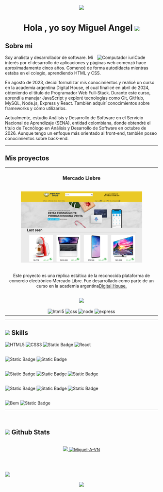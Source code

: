 <div align="center">
<img src="https://user-images.githubusercontent.com/73097560/115834477-dbab4500-a447-11eb-908a-139a6edaec5c.gif">
</div>

<div align="center">
<h1 align="center"><b>Hola , yo soy Miguel Angel </b><img src="https://media.giphy.com/media/hvRJCLFzcasrR4ia7z/giphy.gif" width="35"></h1>
</div>
<div align="center">
<!-- <p align="center">
 <a href="https://git.io/typing-svg"><img src="https://readme-typing-svg.demolab.com?font=Fira+Code&pause=1000&center=true&vCenter=true&random=false&width=435&lines=Full+stack+web+programmer" alt="Typing SVG" /></a>
</p> -->
</div>

## <b> Sobre mi</b>

<div aling="center">
  <img src="https://raw.githubusercontent.com/MicaelliMedeiros/micaellimedeiros/master/image/computer-illustration.png" min-width=200px" max-width="200px" width="200px" align="right" alt="Computador iuriCode">

  <p aling="center">
    Soy analista y desarrollador de software. Mi interés por el desarrollo de aplicaciones y páginas web comenzó hace aproximadamente cinco años. Comencé de forma autodidacta mientras estaba en el colegio, aprendiendo HTML y CSS.<br>

En agosto de 2023, decidí formalizar mis conocimientos y realicé un curso en la academia argentina Digital House, el cual finalicé en abril de 2024, obteniendo el título de Programador Web Full-Stack. Durante este curso, aprendí a manejar JavaScript y exploré tecnologías como Git, GitHub, MySQL, Node.js, Express y React. También adquirí conocimientos sobre frameworks y cómo utilizarlos.<br>

Actualmente, estudio Análisis y Desarrollo de Software en el Servicio Nacional de Aprendizaje (SENA), entidad colombiana, donde obtendré el título de Tecnólogo en Análisis y Desarrollo de Software en octubre de 2026. Aunque tengo un enfoque más orientado al front-end, también poseo conocimientos sobre back-end.<br>
  <p>
<div>

---

## **Mis proyectos**

<table>
<tr>
<td width="50%" max-width="200px">
<h3 align="center">Mercado Liebre</h3>
</br>
<div align="center">
<a href="https://ml-miguel-angel-vargas-navarro.onrender.com" target="_blank">
<img src="./assets/img/MercadoLiebre.png" width="400" alt="Mercado Liebre">
</a>
</br>
</br>
<p>Este proyecto es una réplica estática de la reconocida plataforma de comercio electrónico Mercado Libre. Fue desarrollado como parte de un curso en la academia argentina<a href="https://www.digitalhouse.com/co/productos/programacion/programacion-web-full-stack" target="_blank">Digital House.</a>
</br>
</p>
</br>
<a href="https://github.com/Miguel-A-VN/Mercado_Liebre" target="_blank">
<img src="https://img.shields.io/badge/C%C3%93DIGO-333333?style=for-the-badge&logo=github&logoColor=white">
</a>
</br>
</br>	
<img src="https://img.shields.io/badge/HTML5%20-%23E34F26.svg?style=for-the-badge&logo=html5&logoColor=white" alt="html5">
<img src="https://img.shields.io/badge/CSS%20-%231572B6.svg?style=for-the-badge&logo=css3&logoColor=white" alt="css">
<img src="https://img.shields.io/badge/node.Js-%23339933?style=for-the-badge&logo=nodedotjs&logoColor=%23FFF" alt="node">
<img src="https://img.shields.io/badge/express-%23000?style=for-the-badge&logo=express&logoColor=%23fff" alt="express">
</div>
</td>
</tr>	
<table>
 
---

## <img src="https://media2.giphy.com/media/QssGEmpkyEOhBCb7e1/giphy.gif?cid=ecf05e47a0n3gi1bfqntqmob8g9aid1oyj2wr3ds3mg700bl&rid=giphy.gif" width ="25"><b> Skills</b>

![HTML5](https://img.shields.io/badge/HTML5%20-%23E34F26.svg?style=for-the-badge&logo=html5&logoColor=white)
![CSS3](https://img.shields.io/badge/CSS%20-%231572B6.svg?style=for-the-badge&logo=css3&logoColor=white)
![Static Badge](https://img.shields.io/badge/JavaScript-%23F7DF1E?style=for-the-badge&logo=javascript&logoColor=%23333)
![React](https://img.shields.io/badge/REACT-%2361DAFB?style=for-the-badge&logo=react&logoColor=%23333)
<br><br>

![Static Badge](https://img.shields.io/badge/node.Js-%23339933?style=for-the-badge&logo=nodedotjs&logoColor=%23FFF)
![Static Badge](https://img.shields.io/badge/express-%23000?style=for-the-badge&logo=express&logoColor=%23fff)
<br><br>

![Static Badge](https://img.shields.io/badge/DB-%23000?style=for-the-badge&logo=amazondocumentdb&logoColor=%23fff)
![Static Badge](https://img.shields.io/badge/MySQL-%234479A1?style=for-the-badge&logo=mysql&logoColor=%23FFF)
![Static Badge](https://img.shields.io/badge/sqlite-%23003B57?style=for-the-badge&logo=sqlite&logoColor=%23FFF)
<br><br>

![Static Badge](https://img.shields.io/badge/ejs-%23B4CA65?style=for-the-badge&logo=ejs&logoColor=%23333)
![Static Badge](https://img.shields.io/badge/GIT-%23F05032?style=for-the-badge&logo=git&logoColor=%23fff&cacheSeconds=https%3A%2F%2F&cacheSeconds=https%3A%2F%2Fgetbem.com%2F%2F)
![Static Badge](https://img.shields.io/badge/GITHUB-%23181717?style=for-the-badge&logo=github&logoColor=%23fff&cacheSeconds=https%3A%2F%2Fgithub.com%2F)
<br><br>

![Bem](https://img.shields.io/badge/bem-%23000?style=for-the-badge&logo=bem&logoColor=%23fff&cacheSeconds=https%3A%2F%2Fgetbem.com%2F)
![Static Badge](https://img.shields.io/badge/figma-%23F24E1E?style=for-the-badge&logo=figma&logoColor=%23fff&cacheSeconds=https%3A%2F%2Fwww.figma.com%2F)

---

<br>

## <img src="https://media.giphy.com/media/iY8CRBdQXODJSCERIr/giphy.gif" width="35"><b> Github Stats </b>

<br>

<div align="center">

<a href="https://github.com/Miguel-A-VN/">
  <img src="https://github-readme-stats.vercel.app/api?username=Miguel-A-VN&include_all_commits=&count_private=true&show_icons=true&line_height=29&title_color=7A7ADB&icon_color=0099ff&text_color=D3D3D3&bg_color=0,000000,130F40" width="375"/>
  <img src="https://github-readme-stats.vercel.app/api/top-langs?username=Miguel-A-VN&show_icons=true&locale=en&layout=compact&line_height=20&title_color=7A7ADB&icon_color=2234AE&text_color=D3D3D3&bg_color=0,000000,130F40" width="375"  alt="Miguel-A-VN"/>
</a>
</div>

<br>
<br>

<br>

[![](https://visitcount.itsvg.in/api?id=/Miguel-A-VN&icon=0&color=0)](https://visitcount.itsvg.in)

<div align="center">
<img src="https://user-images.githubusercontent.com/73097560/115834477-dbab4500-a447-11eb-908a-139a6edaec5c.gif">
</div>
